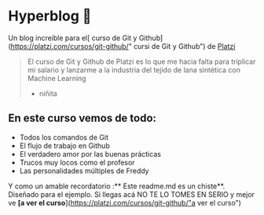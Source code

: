 # Hyperblog 💚
Un blog increible para el[ curso de Git y Github](https://platzi.com/cursos/git-github/" cursi de Git y Github") de [Platzi](https://platzi.com/cursos/git-github/"Platzi")

>El curso de Git  y Github de Platzi es lo que me hacia falta para triplicar mi salario y lanzarme a la industria del tejido de lana sintética con Machine Learning
>- niñita


## En este curso vemos de todo:
* Todos los comandos de Git
* El flujo de trabajo en Github
* El verdadero amor por las buenas prácticas
* Trucos muy locos como el profesor
* Las personalidades múltiples de Freddy

Y como un amable recordatorio :** Este readme.md es un chiste**. Diseñado para el ejemplo. Si llegas acá NO TE LO TOMES EN SERIO y mejor ve **[a ver el curso**](https://platzi.com/cursos/git-github/"a ver el curso")
